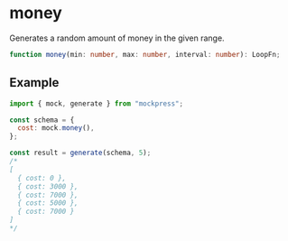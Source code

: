 # money

Generates a random amount of money in the given range.

```ts
function money(min: number, max: number, interval: number): LoopFn;
```

## Example

```js
import { mock, generate } from "mockpress";

const schema = {
  cost: mock.money(),
};

const result = generate(schema, 5);
/*
[
  { cost: 0 },
  { cost: 3000 },
  { cost: 7000 },
  { cost: 5000 },
  { cost: 7000 }
]
*/
```
